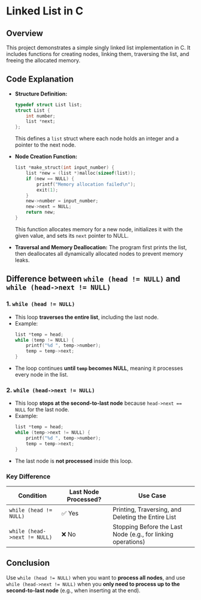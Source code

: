 # Linked List in C

## Overview
This project demonstrates a simple singly linked list implementation in C. It includes functions for creating nodes, linking them, traversing the list, and freeing the allocated memory.

## Code Explanation
- **Structure Definition:**
  ```c
  typedef struct List list;
  struct List {
      int number;
      list *next;
  };
  ```
  This defines a `list` struct where each node holds an integer and a pointer to the next node.

- **Node Creation Function:**
  ```c
  list *make_struct(int input_number) {
      list *new = (list *)malloc(sizeof(list));
      if (new == NULL) {
          printf("Memory allocation failed\n");
          exit(1);
      }
      new->number = input_number;
      new->next = NULL;
      return new;
  }
  ```
  This function allocates memory for a new node, initializes it with the given value, and sets its `next` pointer to NULL.

- **Traversal and Memory Deallocation:**
  The program first prints the list, then deallocates all dynamically allocated nodes to prevent memory leaks.

## Difference between `while (head != NULL)` and `while (head->next != NULL)`

### 1. `while (head != NULL)`
- This loop **traverses the entire list**, including the last node.
- Example:
  ```c
  list *temp = head;
  while (temp != NULL) {
      printf("%d ", temp->number);
      temp = temp->next;
  }
  ```
- The loop continues **until `temp` becomes NULL**, meaning it processes every node in the list.

### 2. `while (head->next != NULL)`
- This loop **stops at the second-to-last node** because `head->next == NULL` for the last node.
- Example:
  ```c
  list *temp = head;
  while (temp->next != NULL) {
      printf("%d ", temp->number);
      temp = temp->next;
  }
  ```
- The last node is **not processed** inside this loop.

### **Key Difference**
| Condition | Last Node Processed? | Use Case |
|-----------|---------------------|----------|
| `while (head != NULL)` | ✅ Yes | Printing, Traversing, and Deleting the Entire List |
| `while (head->next != NULL)` | ❌ No | Stopping Before the Last Node (e.g., for linking operations) |

## Conclusion
Use `while (head != NULL)` when you want to **process all nodes**, and use `while (head->next != NULL)` when you **only need to process up to the second-to-last node** (e.g., when inserting at the end).

